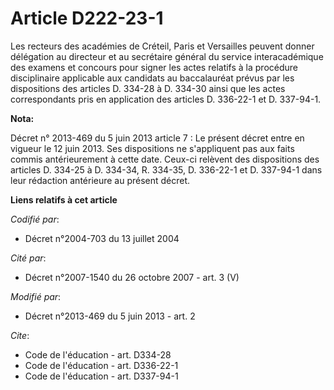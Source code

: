 # Article D222-23-1

Les recteurs des académies de Créteil, Paris et Versailles peuvent donner délégation au directeur et au secrétaire général du
service interacadémique des examens et concours pour signer les actes relatifs à la procédure disciplinaire applicable aux
candidats au baccalauréat prévus par les dispositions des articles D. 334-28 à D. 334-30 ainsi que les actes correspondants
pris en application des articles D. 336-22-1 et D. 337-94-1.

**Nota:**

Décret n° 2013-469 du 5 juin 2013 article 7 : Le présent décret entre en  vigueur le 12 juin 2013. Ses dispositions ne
s'appliquent pas aux faits  commis antérieurement à cette date. Ceux-ci relèvent des dispositions  des articles D. 334-25 à
D. 334-34, R. 334-35, D. 336-22-1 et D.  337-94-1 dans leur rédaction antérieure au présent décret.

**Liens relatifs à cet article**

_Codifié par_:

  - Décret n°2004-703 du 13 juillet 2004

_Cité par_:

  - Décret n°2007-1540 du 26 octobre 2007 - art. 3 (V)

_Modifié par_:

  - Décret n°2013-469 du 5 juin 2013 - art. 2

_Cite_:

  - Code de l'éducation - art. D334-28
  - Code de l'éducation - art. D336-22-1
  - Code de l'éducation - art. D337-94-1
